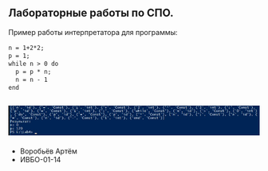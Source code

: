 Лабораторные работы по СПО.
-------
Пример работы интерпретатора для программы:
```
n = 1+2*2;
p = 1;
while n > 0 do
  p = p * n;
  n = n - 1
end
```
![alt text](Lab.jpg)
-------
- Воробьёв Артём 
- ИВБО-01-14
